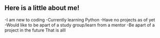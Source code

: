 ## Here is a little about me!

-I am new to coding
-Currently learning Python
-Have no projects as of yet
-Would like to be apart of a study group/learn from a mentor
-Be apart of a project in the future 
That is alll
